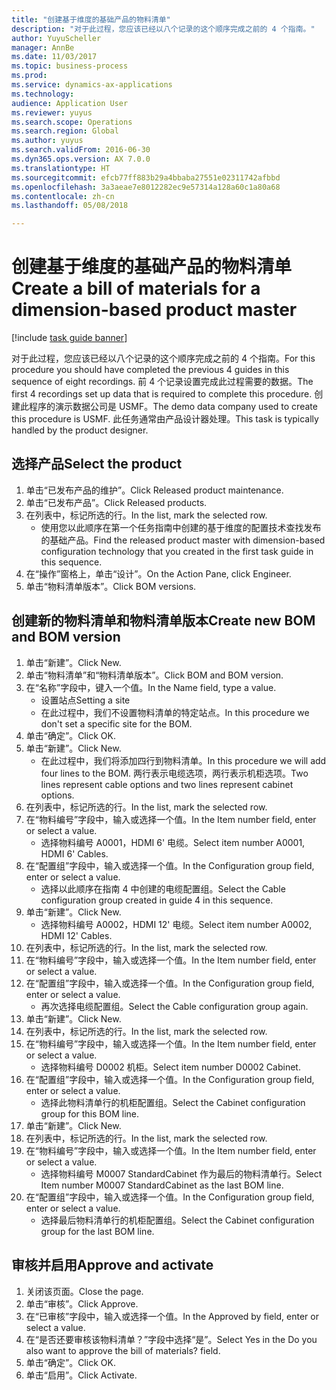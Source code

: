 ```yaml
--- 
title: "创建基于维度的基础产品的物料清单"
description: "对于此过程，您应该已经以八个记录的这个顺序完成之前的 4 个指南。"
author: YuyuScheller
manager: AnnBe
ms.date: 11/03/2017
ms.topic: business-process
ms.prod: 
ms.service: dynamics-ax-applications
ms.technology: 
audience: Application User
ms.reviewer: yuyus
ms.search.scope: Operations
ms.search.region: Global
ms.author: yuyus
ms.search.validFrom: 2016-06-30
ms.dyn365.ops.version: AX 7.0.0
ms.translationtype: HT
ms.sourcegitcommit: efcb77ff883b29a4bbaba27551e02311742afbbd
ms.openlocfilehash: 3a3aeae7e8012282ec9e57314a128a60c1a80a68
ms.contentlocale: zh-cn
ms.lasthandoff: 05/08/2018

---
```

# <a name="create-a-bill-of-materials-for-a-dimension-based-product-master"></a><span data-ttu-id="f1eea-103">创建基于维度的基础产品的物料清单</span><span class="sxs-lookup"><span data-stu-id="f1eea-103">Create a bill of materials for a dimension-based product master</span></span>

[!include [task guide banner](../../includes/task-guide-banner.md)]

<span data-ttu-id="f1eea-104">对于此过程，您应该已经以八个记录的这个顺序完成之前的 4 个指南。</span><span class="sxs-lookup"><span data-stu-id="f1eea-104">For this procedure you should have completed the previous 4 guides in this sequence of eight recordings.</span></span> <span data-ttu-id="f1eea-105">前 4 个记录设置完成此过程需要的数据。</span><span class="sxs-lookup"><span data-stu-id="f1eea-105">The first 4 recordings set up data that is required to complete this procedure.</span></span> <span data-ttu-id="f1eea-106">创建此程序的演示数据公司是 USMF。</span><span class="sxs-lookup"><span data-stu-id="f1eea-106">The demo data company used to create this procedure is USMF.</span></span> <span data-ttu-id="f1eea-107">此任务通常由产品设计器处理。</span><span class="sxs-lookup"><span data-stu-id="f1eea-107">This task is typically handled by the product designer.</span></span>


## <a name="select-the-product"></a><span data-ttu-id="f1eea-108">选择产品</span><span class="sxs-lookup"><span data-stu-id="f1eea-108">Select the product</span></span>
1. <span data-ttu-id="f1eea-109">单击“已发布产品的维护”。</span><span class="sxs-lookup"><span data-stu-id="f1eea-109">Click Released product maintenance.</span></span>
2. <span data-ttu-id="f1eea-110">单击“已发布产品”。</span><span class="sxs-lookup"><span data-stu-id="f1eea-110">Click Released products.</span></span>
3. <span data-ttu-id="f1eea-111">在列表中，标记所选的行。</span><span class="sxs-lookup"><span data-stu-id="f1eea-111">In the list, mark the selected row.</span></span>
    * <span data-ttu-id="f1eea-112">使用您以此顺序在第一个任务指南中创建的基于维度的配置技术查找发布的基础产品。</span><span class="sxs-lookup"><span data-stu-id="f1eea-112">Find the released product master with dimension-based configuration technology that you created in the first task guide in this sequence.</span></span>  
4. <span data-ttu-id="f1eea-113">在“操作”窗格上，单击“设计”。</span><span class="sxs-lookup"><span data-stu-id="f1eea-113">On the Action Pane, click Engineer.</span></span>
5. <span data-ttu-id="f1eea-114">单击“物料清单版本”。</span><span class="sxs-lookup"><span data-stu-id="f1eea-114">Click BOM versions.</span></span>

## <a name="create-new-bom-and-bom-version"></a><span data-ttu-id="f1eea-115">创建新的物料清单和物料清单版本</span><span class="sxs-lookup"><span data-stu-id="f1eea-115">Create new BOM and BOM version</span></span>
1. <span data-ttu-id="f1eea-116">单击“新建”。</span><span class="sxs-lookup"><span data-stu-id="f1eea-116">Click New.</span></span>
2. <span data-ttu-id="f1eea-117">单击“物料清单”和“物料清单版本”。</span><span class="sxs-lookup"><span data-stu-id="f1eea-117">Click BOM and BOM version.</span></span>
3. <span data-ttu-id="f1eea-118">在“名称”字段中，键入一个值。</span><span class="sxs-lookup"><span data-stu-id="f1eea-118">In the Name field, type a value.</span></span>
    * <span data-ttu-id="f1eea-119">设置站点</span><span class="sxs-lookup"><span data-stu-id="f1eea-119">Setting a site</span></span>  
    * <span data-ttu-id="f1eea-120">在此过程中，我们不设置物料清单的特定站点。</span><span class="sxs-lookup"><span data-stu-id="f1eea-120">In this procedure we don't set a specific site for the BOM.</span></span>  
4. <span data-ttu-id="f1eea-121">单击“确定”。</span><span class="sxs-lookup"><span data-stu-id="f1eea-121">Click OK.</span></span>
5. <span data-ttu-id="f1eea-122">单击“新建”。</span><span class="sxs-lookup"><span data-stu-id="f1eea-122">Click New.</span></span>
    * <span data-ttu-id="f1eea-123">在此过程中，我们将添加四行到物料清单。</span><span class="sxs-lookup"><span data-stu-id="f1eea-123">In this procedure we will add four lines to the BOM.</span></span> <span data-ttu-id="f1eea-124">两行表示电缆选项，两行表示机柜选项。</span><span class="sxs-lookup"><span data-stu-id="f1eea-124">Two lines represent cable options and two lines represent cabinet options.</span></span>  
6. <span data-ttu-id="f1eea-125">在列表中，标记所选的行。</span><span class="sxs-lookup"><span data-stu-id="f1eea-125">In the list, mark the selected row.</span></span>
7. <span data-ttu-id="f1eea-126">在“物料编号”字段中，输入或选择一个值。</span><span class="sxs-lookup"><span data-stu-id="f1eea-126">In the Item number field, enter or select a value.</span></span>
    * <span data-ttu-id="f1eea-127">选择物料编号 A0001，HDMI 6' 电缆。</span><span class="sxs-lookup"><span data-stu-id="f1eea-127">Select item number A0001, HDMI 6' Cables.</span></span>  
8. <span data-ttu-id="f1eea-128">在“配置组”字段中，输入或选择一个值。</span><span class="sxs-lookup"><span data-stu-id="f1eea-128">In the Configuration group field, enter or select a value.</span></span>
    * <span data-ttu-id="f1eea-129">选择以此顺序在指南 4 中创建的电缆配置组。</span><span class="sxs-lookup"><span data-stu-id="f1eea-129">Select the Cable configuration group created in guide 4 in this sequence.</span></span>  
9. <span data-ttu-id="f1eea-130">单击“新建”。</span><span class="sxs-lookup"><span data-stu-id="f1eea-130">Click New.</span></span>
    * <span data-ttu-id="f1eea-131">选择物料编号 A0002，HDMI 12' 电缆。</span><span class="sxs-lookup"><span data-stu-id="f1eea-131">Select item number A0002, HDMI 12' Cables.</span></span>  
10. <span data-ttu-id="f1eea-132">在列表中，标记所选的行。</span><span class="sxs-lookup"><span data-stu-id="f1eea-132">In the list, mark the selected row.</span></span>
11. <span data-ttu-id="f1eea-133">在“物料编号”字段中，输入或选择一个值。</span><span class="sxs-lookup"><span data-stu-id="f1eea-133">In the Item number field, enter or select a value.</span></span>
12. <span data-ttu-id="f1eea-134">在“配置组”字段中，输入或选择一个值。</span><span class="sxs-lookup"><span data-stu-id="f1eea-134">In the Configuration group field, enter or select a value.</span></span>
    * <span data-ttu-id="f1eea-135">再次选择电缆配置组。</span><span class="sxs-lookup"><span data-stu-id="f1eea-135">Select the Cable configuration group again.</span></span>  
13. <span data-ttu-id="f1eea-136">单击“新建”。</span><span class="sxs-lookup"><span data-stu-id="f1eea-136">Click New.</span></span>
14. <span data-ttu-id="f1eea-137">在列表中，标记所选的行。</span><span class="sxs-lookup"><span data-stu-id="f1eea-137">In the list, mark the selected row.</span></span>
15. <span data-ttu-id="f1eea-138">在“物料编号”字段中，输入或选择一个值。</span><span class="sxs-lookup"><span data-stu-id="f1eea-138">In the Item number field, enter or select a value.</span></span>
    * <span data-ttu-id="f1eea-139">选择物料编号 D0002 机柜。</span><span class="sxs-lookup"><span data-stu-id="f1eea-139">Select item number D0002 Cabinet.</span></span>  
16. <span data-ttu-id="f1eea-140">在“配置组”字段中，输入或选择一个值。</span><span class="sxs-lookup"><span data-stu-id="f1eea-140">In the Configuration group field, enter or select a value.</span></span>
    * <span data-ttu-id="f1eea-141">选择此物料清单行的机柜配置组。</span><span class="sxs-lookup"><span data-stu-id="f1eea-141">Select the Cabinet configuration group for this BOM line.</span></span>  
17. <span data-ttu-id="f1eea-142">单击“新建”。</span><span class="sxs-lookup"><span data-stu-id="f1eea-142">Click New.</span></span>
18. <span data-ttu-id="f1eea-143">在列表中，标记所选的行。</span><span class="sxs-lookup"><span data-stu-id="f1eea-143">In the list, mark the selected row.</span></span>
19. <span data-ttu-id="f1eea-144">在“物料编号”字段中，输入或选择一个值。</span><span class="sxs-lookup"><span data-stu-id="f1eea-144">In the Item number field, enter or select a value.</span></span>
    * <span data-ttu-id="f1eea-145">选择物料编号 M0007 StandardCabinet 作为最后的物料清单行。</span><span class="sxs-lookup"><span data-stu-id="f1eea-145">Select Item number M0007 StandardCabinet as the last BOM line.</span></span>  
20. <span data-ttu-id="f1eea-146">在“配置组”字段中，输入或选择一个值。</span><span class="sxs-lookup"><span data-stu-id="f1eea-146">In the Configuration group field, enter or select a value.</span></span>
    * <span data-ttu-id="f1eea-147">选择最后物料清单行的机柜配置组。</span><span class="sxs-lookup"><span data-stu-id="f1eea-147">Select the Cabinet configuration group for the last BOM line.</span></span>  

## <a name="approve-and-activate"></a><span data-ttu-id="f1eea-148">审核并启用</span><span class="sxs-lookup"><span data-stu-id="f1eea-148">Approve and activate</span></span>
1. <span data-ttu-id="f1eea-149">关闭该页面。</span><span class="sxs-lookup"><span data-stu-id="f1eea-149">Close the page.</span></span>
2. <span data-ttu-id="f1eea-150">单击“审核”。</span><span class="sxs-lookup"><span data-stu-id="f1eea-150">Click Approve.</span></span>
3. <span data-ttu-id="f1eea-151">在“已审核”字段中，输入或选择一个值。</span><span class="sxs-lookup"><span data-stu-id="f1eea-151">In the Approved by field, enter or select a value.</span></span>
4. <span data-ttu-id="f1eea-152">在“是否还要审核该物料清单？”字段中选择“是”。</span><span class="sxs-lookup"><span data-stu-id="f1eea-152">Select Yes in the Do you also want to approve the bill of materials? field.</span></span>
5. <span data-ttu-id="f1eea-153">单击“确定”。</span><span class="sxs-lookup"><span data-stu-id="f1eea-153">Click OK.</span></span>
6. <span data-ttu-id="f1eea-154">单击“启用”。</span><span class="sxs-lookup"><span data-stu-id="f1eea-154">Click Activate.</span></span>


